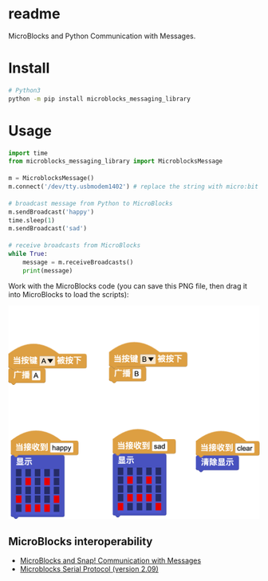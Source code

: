 # readme

MicroBlocks and Python Communication with Messages.

# Install

```bash
# Python3
python -m pip install microblocks_messaging_library
```

# Usage

```python
import time
from microblocks_messaging_library import MicroblocksMessage

m = MicroblocksMessage()
m.connect('/dev/tty.usbmodem1402') # replace the string with micro:bit port

# broadcast message from Python to MicroBlocks
m.sendBroadcast('happy')
time.sleep(1)
m.sendBroadcast('sad')

# receive broadcasts from MicroBlocks
while True:
    message = m.receiveBroadcasts()
    print(message)
```

Work with the MicroBlocks code (you can save this PNG file, then drag it into MicroBlocks to load the scripts):

![](./allScripts147900.png)

## MicroBlocks interoperability
- [MicroBlocks and Snap! Communication with Messages](https://wiki.microblocks.fun/snap/microblocks_snap_messaging)
- [Microblocks Serial Protocol (version 2.09)](https://bitbucket.org/john_maloney/smallvm/src/master/misc/SERIAL_PROTOCOL.md)